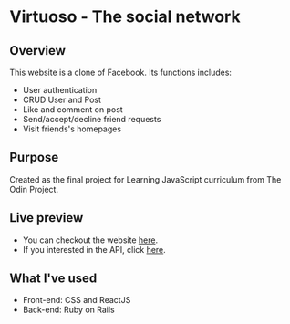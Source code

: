 # Virtuoso - The social network

## Overview
This website is a clone of Facebook. Its functions includes:
- User authentication 
- CRUD User and Post
- Like and comment on post 
- Send/accept/decline friend requests
- Visit friends's homepages

## Purpose
Created as the final project for Learning JavaScript curriculum from The Odin Project.

## Live preview
- You can checkout the website [here](https://vinhbt241.github.io/js-social-network/).
- If you interested in the API, click [here](https://github.com/vinhbt241/js-social-network-api).

## What I've used 
- Front-end: CSS and ReactJS 
- Back-end: Ruby on Rails
